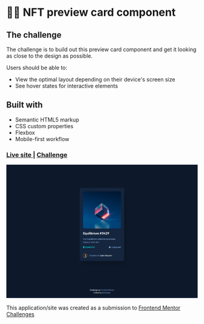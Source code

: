 # 👩‍💻 NFT preview card component

## The challenge

The challenge is to build out this preview card component and get it looking as close to the design as possible.

Users should be able to:

- View the optimal layout depending on their device's screen size
- See hover states for interactive elements

## Built with

- Semantic HTML5 markup
- CSS custom properties
- Flexbox
- Mobile-first workflow


<div>
  <h3>
    <a href= "https://amansgz.github.io/css-nft-preview-card/">
      Live site
    </a>
    <span> | </span>
    <a href= "https://www.frontendmentor.io/challenges/nft-preview-card-component-SbdUL_w0U">
      Challenge
    </a>
  </h3>
</div>

![preview screenshot](./styles/images/preview.png)

This application/site was created as a submission to <a href= "https://www.frontendmentor.io/">Frontend Mentor Challenges</a> 
